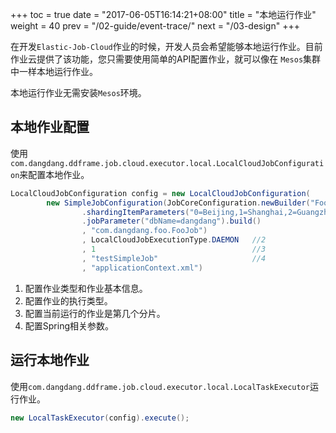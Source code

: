 +++
toc = true
date = "2017-06-05T16:14:21+08:00"
title = "本地运行作业"
weight = 40
prev = "/02-guide/event-trace/"
next = "/03-design"
+++

在开发`Elastic-Job-Cloud`作业的时候，开发人员会希望能够本地运行作业。目前作业云提供了该功能，您只需要使用简单的API配置作业，就可以像在
`Mesos`集群中一样本地运行作业。

本地运行作业无需安装`Mesos`环境。

## 本地作业配置

使用`com.dangdang.ddframe.job.cloud.executor.local.LocalCloudJobConfiguration`来配置本地作业。

```java
LocalCloudJobConfiguration config = new LocalCloudJobConfiguration(
        new SimpleJobConfiguration(JobCoreConfiguration.newBuilder("FooJob", "*/2 * * * * ?", 3) //1
                .shardingItemParameters("0=Beijing,1=Shanghai,2=Guangzhou")
                .jobParameter("dbName=dangdang").build()
                , "com.dangdang.foo.FooJob")
                , LocalCloudJobExecutionType.DAEMON   //2
                , 1                                   //3
                , "testSimpleJob"                     //4
                , "applicationContext.xml")
```

1. 配置作业类型和作业基本信息。
1. 配置作业的执行类型。
1. 配置当前运行的作业是第几个分片。
1. 配置Spring相关参数。

## 运行本地作业

使用`com.dangdang.ddframe.job.cloud.executor.local.LocalTaskExecutor`运行作业。

```java
new LocalTaskExecutor(config).execute();
```